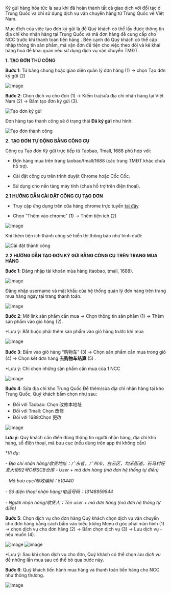 Ký gửi hàng hóa tức là sau khi đã hoàn thành tất cả giao dịch với đối tác ở Trung Quốc và chỉ sử dụng dịch vụ vận chuyển hàng từ Trung Quốc về Việt Nam.

Mục đích của việc tạo đơn ký gửi là để Quý khách có thể lấy được thông tin địa chỉ kho nhận hàng tại Trung Quốc và mã đơn hàng để cung cấp cho NCC trước khi thanh toán tiền hàng . Bên cạnh đó Quý khách có thể cập nhập thông tin sản phẩm, mã vận đơn để tiện cho việc theo dõi và kê khai hàng hoá để khai quan nếu sử dụng dịch vụ vận chuyển TMĐT.

**1. TẠO ĐƠN THỦ CÔNG**

**Bước 1**: Từ bảng chung hoặc giao diện quản lý đơn hàng (1) -> chọn Tạo đơn ký gửi (2)

![image](https://user-images.githubusercontent.com/85599407/128111220-ffaac004-c5c7-47f3-a904-a5cd32ee203d.png)

**Bước 2**: Chọn dịch vụ cho đơn (1) -> Kiểm tra/sửa địa chỉ nhận hàng tại Việt Nam (2) -> Bấm tạo đơn ký gửi (3).

![Tạo đơn ký gửi](https://user-images.githubusercontent.com/73226975/122727665-776afd00-d2a1-11eb-8882-6b4df5fab957.png)

Đơn hàng tạo thành công sẽ ở trạng thái **Đã ký gửi** như hình:

![Tạo đơn thành công](https://user-images.githubusercontent.com/73226975/122729094-fdd40e80-d2a2-11eb-92a0-6ad0408e3562.png)

 
**2. TẠO ĐƠN TỰ ĐỘNG BẰNG CÔNG CỤ**

Công cụ Tạo đơn Ký gửi trực tiếp từ Taobao, Tmall, 1688 phù hợp với:

- Đơn hàng mua trên trang taobao/tmall/1688 (các trang TMĐT khác chưa hỗ trợ).

- Cài đặt công cụ trên trình duyệt Chrome hoặc Cốc Cốc.

- Sử dụng cho nền tảng máy tính (chưa hỗ trợ trên điện thoại).

**2.1 HƯỚNG DẪN CÀI ĐẶT CÔNG CỤ TẠO ĐƠN**

- Truy cập ứng dụng trên cửa hàng chrome trực tuyến [tại đây](https://chrome.google.com/webstore/search/gobiz?hl=vi)

- Chọn “Thêm vào chrome” (1) -> Thêm tiện ích (2)

![image](https://user-images.githubusercontent.com/85599407/128112100-1039b824-d26d-4cd1-b5ec-0bfee175c87d.png)

Khi thêm tiện ích thành công sẽ hiển thị thông báo như hình dưới:

![Cài đặt thành công](https://user-images.githubusercontent.com/73226975/122734664-7b4e4d80-d2a8-11eb-9533-d69f6c4e2868.png)

**2.2 HƯỚNG DẪN TẠO ĐƠN KÝ GỬI BẰNG CÔNG CỤ TRÊN TRANG MUA HÀNG**

**Bước 1**: Đăng nhập tài khoản mùa hàng (taobao, tmall, 1688).

![image](https://user-images.githubusercontent.com/85599407/128112419-6e95273c-e2a2-487d-bc3f-2766a248f45a.png)

Đăng nhập username và mật khẩu của hệ thống quản lý đơn hàng trên trang mua hàng ngay tại trang thanh toán.

![image](https://user-images.githubusercontent.com/85599407/128112852-e175640e-0157-4c7e-b8af-feecc5dd06e4.png)

**Bước 2**: Mở link sản phẩm cần mua -> Chọn thông tin sản phẩm (1) -> Thêm sản phẩm vào giỏ hàng (2).
 
*Lưu ý: Bắt buộc phải thêm sản phẩm vào giỏ hàng trước khi mua

![image](https://user-images.githubusercontent.com/85599407/128113310-d5bfa925-e112-4bf7-9e88-ed6029826e72.png)

**Bước 3**: Bấm vào giỏ hàng “购物车” (3) -> Chọn sản phẩm cần mua trong giỏ (4) -> Chọn kết đơn hàng **去购物车结算** (5) .

*Lưu ý: Chỉ chọn những sản phẩm cần mua của 1 NCC

![image](https://user-images.githubusercontent.com/85599407/128113423-78495fb8-4375-4548-9030-5c45762ce096.png)

**Bước 4**: Sửa địa chỉ kho Trung Quốc
Để thêm/sửa địa chỉ nhận hàng tại kho Trung Quốc, Quý khách bấm chọn như sau:
- Đối với Taobao: Chọn 改修本地址
- Đối với Tmall: Chọn 改修
- Đối với 1688:Chọn 更改

![image](https://user-images.githubusercontent.com/85599407/128113512-3a779068-497b-4019-9c4f-2794e080bc84.png)

**Lưu ý:** Quý khách cần điền đúng thông tin người nhận hàng, địa chỉ kho hàng, số điện thoại, mã bưu cục (nếu dùng trên app thì không cần)

**Ví dụ*:

  *- Địa chỉ nhận hàng/收货地址：广东省，广州市，白云区，均禾街道，石马村旺发大街92号C栋SCB仓库 - User + mã đơn hàng (mã đơn hệ thống tự điền)*

  *- Mã bưu cục/邮政编码：510440*
 
  *- Số điện thoại nhận hàng/电话号码：13148959544*

  *- Người nhận hàng/收货人：Tên user + mã đơn hàng (mã đơn hệ thống tự điền)*

**Bước 5**: Chọn dịch vụ cho đơn hàng
Quý khách chọn dịch vụ vận chuyển cho đơn hàng bằng cách bấm vào biểu tượng Menu ở góc phải màn hình (1) -> chọn dịch vụ cho đơn hàng (2) -> Bấm chọn dịch vụ (3) -> Lưu dịch vụ - nếu muốn (4).

![image](https://user-images.githubusercontent.com/85599407/128113933-a27ac0a5-cd47-46b9-a71a-a9687b0ceb5a.png)
![image](https://user-images.githubusercontent.com/85599407/128114101-4224fbca-1798-4da4-a300-47f30a7a6a21.png)

*Lưu ý: Sau khi chọn dịch vụ cho đơn, Quý khách có thể chọn *lưu dịch vụ* để những lần mua sau có thể bỏ qua bước này.

**Bước 6**: Quý khách tiến hành mua hàng và thanh toán tiền hàng cho NCC như thông thường.

![image](https://user-images.githubusercontent.com/85599407/128114394-d2e368cc-c8f0-486a-909d-404f7e769e57.png)
